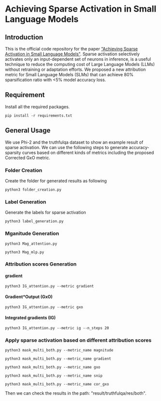 # Achieving Sparse Activation in Small Language Models

## Introduction
This is the official code repository for the paper ["Achieving Sparse Activation in Small Language Models"](). Sparse activation selectively activates only an input-dependent set of neurons in inference, is a useful technique to reduce the computing cost of Large Language Models (LLMs) without retraining or adaptation efforts. We proposed a new attribution metric for Small Language Models (SLMs) that can achieve 80% sparsification ratio with $<$5% model accuracy loss.

## Requirement
Install all the required packages.
```
pip install -r requirements.txt
```
## General Usage
We use Phi-2 and the truthfulqa dataset to show an example result of sparse activation. We can use the following steps to generate accuracy-sparsity curves based on different kinds of metrics including the proposed Corrected GxO metric.

### Folder Creation
Create the folder for generated results as following
```
python3 folder_creation.py
```

### Label Generation
Generate the labels for sparse activation
```
python3 label_generation.py
```

### Mganitude Generation
```
python3 Mag_attention.py
```
```
python3 Mag_mlp.py
```

### Attribution scores Generation

#### gradient
```
python3 IG_attention.py --metric gradient
```

#### Gradient*Output (GxO)
```
python3 IG_attention.py --metric gxo
```

#### Integrated gradients (IG)
```
python3 IG_attention.py --metric ig --n_steps 20
```

### Apply sparse activation based on different attribution scores
```
python3 mask_multi_both.py --metric_name magnitude
```
```
python3 mask_multi_both.py --metric_name gradient
```
```
python3 mask_multi_both.py --metric_name gxo
```
```
python3 mask_multi_both.py --metric_name snip
```
```
python3 mask_multi_both.py --metric_name cor_gxo
```
Then we can check the results in the path: "result/truthfulqa/res/both".
